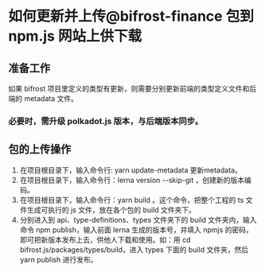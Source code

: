 # 如何更新并上传@bifrost-finance 包到 npm.js 网站上供下载

## 准备工作

如果 bifrost 项目里定义的类型有更新，则需要分别更新前端的类型定义文件和后端的 metadata 文件。

### 必要时，需升级 polkadot.js 版本，与后端版本同步。

## 包的上传操作

1. 在项目根目录下，输入命令行: yarn update-metadata 更新metadata。
2. 在项目根目录下，输入命令行：lerna version --skip-git ，创建新的版本编码。
3. 在项目根目录下，输入命令行：yarn build 。这个命令，把整个工程的 ts 文件生成可执行的 js 文件，放在各个包的 build 文件夹下。
4. 分别进入到 api、type-definitions、types 文件夹下的 build 文件夹内，输入命令 npm publish，输入前面 lerna 生成的版本号，并填入 npmjs 的密码，即可把新版本发布上去，供他人下载和使用。如：用 cd bifrost.js/packages/types/build，进入 types 下面的 build 文件夹，然后 yarn publish 进行发布。
